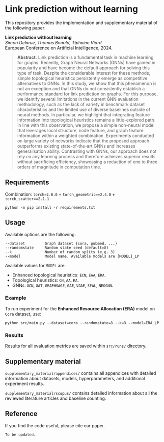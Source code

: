 # Link prediction without learning

This repository provides the implementation and supplementary material of the following paper:

**Link prediction without learning**  
*Simon Delarue, Thomas Bonald, Tiphaine Viard*  
European Conference on Artificial Intelligence, 2024.

>**Abstract.** Link prediction is a fundamental task in machine learning for graphs. Recently, Graph Neural Networks (GNNs) have gained in popularity and have become the default approach for solving this type of task. Despite the considerable interest for these methods, simple topological heuristics persistently emerge as competitive alternatives to GNNs. In this study, we show that this phenomenon is not an exception and that GNNs do not consistently establish a performance standard for link prediction on graphs. For this purpose, we identify several limitations in the current GNN evaluation methodology, such as the lack of variety in benchmark dataset characteristics and the limited use of diverse baselines outside of neural methods. In particular, we highlight that integrating feature information into topological heuristics remains a little-explored path. In line with this observation, we propose a simple non-neural model that leverages local structure, node feature, and graph feature information within a weighted combination. Experiments conducted on large variety of networks indicate that the proposed approach outperforms existing state-of-the-art GNNs and increases generalisation ability. Contrasting with GNNs, our approach does not rely on any learning process and therefore achieves superior results without sacrificing efficiency, showcasing a reduction of one to three orders of magnitude in computation time.

## Requirements

Combination: `torch=2.0.0` + `torch_geometric==2.4.0` + `torch_scatter==2.1.1`

```shell
python -m pip install -r requirements.txt 
```

## Usage

Available options are the following:
```
--dataset         Graph dataset {cora, pubmed, ...}
--randomstate     Random state seed (default=8)
--k               Number of random splits (e.g. 3)
--model           Model name. Available models are {MODEL}_LP
```
Available values for `MODEL` are:  
- Enhanced topological heuristics: `ECN`, `EAA`, `ERA`.  
- Topological heuristics: `CN`, `AA`, `RA`.  
- GNNs: `GCN`, `GAT`, `GRAPHSAGE`, `GAE`, `VGAE`, `SEAL`, `NEOGNN`.

### Example

To run experiment for the **Enhanced Resource Allocation (ERA)** model on `Cora` dataset, use:
```
python src/main.py --dataset=cora --randomstate=8 --k=3 --model=ERA_LP
```

### Results

Results for all evaluation metrics are saved within `src/runs/` directory.

## Supplementary material

`supplementary_material/appendices/` contains all appendices with detailed information about datasets, models, hyperparameters, and additional experiment results.

`supplementary_material/scopus/` contains detailed information about all the reviewed literature articles and baseline counting.

## Reference

If you find the code useful, please cite our paper.

```
To be updated.
```

